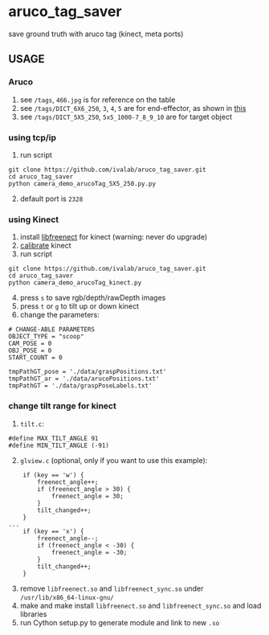 # aruco_tag_saver
save ground truth with aruco tag (kinect, meta ports)

## USAGE

### Aruco
1. see `/tags`, `466.jpg` is for reference on the table
2. see `/tags/DICT_6X6_250`, `3`, `4`, `5` are for end-effector, as shown in [this](https://github.com/ivalab/aruco_tag_saver/blob/master/imgs/pic_0001.png)
3. see `/tags/DICT_5X5_250`, `5x5_1000-7_8_9_10` are for target object

### using tcp/ip
1. run script
```
git clone https://github.com/ivalab/aruco_tag_saver.git
cd aruco_tag_saver
python camera_demo_arucoTag_5X5_250.py.py
```
2. default port is `2328`

### using Kinect
1. install [libfreenect](https://naman5.wordpress.com/2014/06/24/experimenting-with-kinect-using-opencv-python-and-open-kinect-libfreenect/) for kinect (warning: never do upgrade) 
2. [calibrate](http://rgbdemo.org/index.php/Documentation/KinectCalibrationTheory) kinect
3. run script
```
git clone https://github.com/ivalab/aruco_tag_saver.git
cd aruco_tag_saver
python camera_demo_arucoTag_kinect.py
```
4. press `s` to save rgb/depth/rawDepth images
5. press `t` or `g` to tilt up or down kinect
6. change the parameters:
```
# CHANGE-ABLE PARAMETERS
OBJECT_TYPE = "scoop"
CAM_POSE = 0
OBJ_POSE = 0
START_COUNT = 0

tmpPathGT_pose = './data/graspPositions.txt'
tmpPathGT_ar = './data/arucoPositions.txt'
tmpPathGT = './data/graspPoseLabels.txt'
```

### change tilt range for kinect
1. `tilt.c`:
```
#define MAX_TILT_ANGLE 91
#define MIN_TILT_ANGLE (-91)
```

2. `glview.c` (optional, only if you want to use this example):
```
	if (key == 'w') {
		freenect_angle++;
		if (freenect_angle > 30) {
			freenect_angle = 30;
		}
		tilt_changed++;
	}
...
	if (key == 'x') {
		freenect_angle--;
		if (freenect_angle < -30) {
			freenect_angle = -30;
		}
		tilt_changed++;
	}
```
3. remove `libfreenect.so` and `libfreenect_sync.so` under `/usr/lib/x86_64-linux-gnu/`
4. make and make install `libfreenect.so` and `libfreenect_sync.so` and load libraries
5. run Cython setup.py to generate module and link to new `.so`

